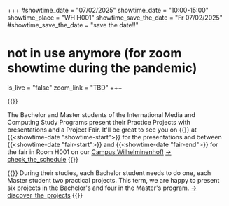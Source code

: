 +++
#showtime_date = "07/02/2025"
showtime_date = "10:00-15:00"
showtime_place = "WH H001"
showtime_save_the_date = "Fr 07/02/2025"
#showtime_save_the_date = "save the date!!"
# not in use anymore (for zoom showtime during the pandemic)
is_live = "false"
zoom_link = "TBD"
+++


{{<teaser category="about showtime" title="Project Fair & Presentations">}}

The Bachelor and Master students of the International Media and Computing Study Programs present their Practice Projects with presentations and a Project Fair.
It'll be great to see  you on {{<showtime-date>}} at {{<showtime-date "showtime-start">}} for the presentations and between {{<showtime-date "fair-start">}} and {{<showtime-date "fair-end">}} for the fair in Room H001 on our <a href="https://www.htw-berlin.de/campus/campus-wilhelminenhof/">Campus Wilhelminenhof!</a>
[-> check_the_schedule](schedule)
{{</teaser>}}

{{<teaser category="projects" title="One Term Ten Projects">}}
During their studies, each Bachelor student needs to do one, each Master student two practical projects. This term, we are happy to present six projects in the Bachelor's and four in the Master's program.
[-> discover_the_projects](projects)
{{</teaser>}}

